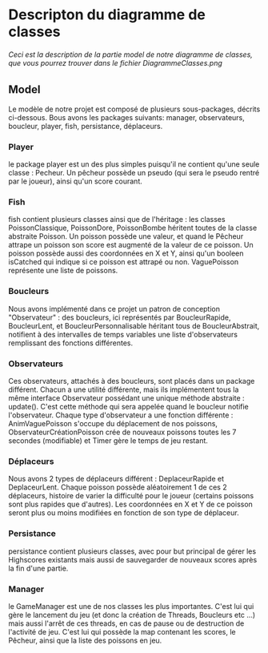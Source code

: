 # Descripton du diagramme de classes

###### Ceci est la description de la partie model de notre diagramme de classes, que vous pourrez trouver dans le fichier DiagrammeClasses.png


## Model
Le modèle de notre projet est composé de plusieurs sous-packages, décrits ci-dessous.
Bous avons les packages suivants: manager, observateurs, boucleur, player, fish, persistance, déplaceurs.


### Player
le package player est un des plus simples puisqu'il ne contient qu'une seule classe : Pecheur. Un pêcheur possède un pseudo (qui sera le pseudo rentré par le joueur), ainsi qu'un score courant.

### Fish
fish contient plusieurs classes ainsi que de l'héritage : les classes PoissonClassique, PoissonDore, PoissonBombe héritent toutes de la classe abstraite Poisson. Un poisson possède une valeur, et quand le Pêcheur attrape un poisson son score est augmenté de la valeur de ce poisson. Un poisson possède aussi des coordonnées en X et Y, ainsi qu'un booleen isCatched qui indique si ce poisson est attrapé ou non.
VaguePoisson représente une liste de poissons.

### Boucleurs
Nous avons implémenté dans ce projet un patron de conception "Observateur" : des boucleurs, ici représentés par BoucleurRapide, BoucleurLent, et BoucleurPersonnalisable héritant tous de BoucleurAbstrait, notifient à des intervalles de temps variables une liste d'observateurs remplissant des fonctions différentes.

### Observateurs
Ces observateurs, attachés à des boucleurs, sont placés dans un package différent. Chacun a une utilité différente, mais ils implémentent tous la même interface Observateur possédant une unique méthode abstraite : update().
C'est cette méthode qui sera appelée quand le boucleur notifie l'observateur.
Chaque type d'observateur a une fonction différente : AnimVaguePoisson s'occupe du déplacement de nos poissons, ObservateurCréationPoisson crée de nouveaux poissons toutes les 7 secondes (modifiable) et Timer gère le temps de jeu restant.

### Déplaceurs
Nous avons 2 types de déplaceurs différent : DeplaceurRapide et DeplaceurLent. Chaque poisson possède aléatoirement 1 de ces 2 déplaceurs, histoire de varier la difficulté pour le joueur (certains poissons sont plus rapides que d'autres). Les coordonnées en X et Y de ce poisson seront plus ou moins modifiées en fonction de son type de déplaceur.

### Persistance
persistance contient plusieurs classes, avec pour but principal de gérer les Highscores existants mais aussi de sauvegarder de nouveaux scores après la fin d'une partie.

### Manager
le GameManager est une de nos classes les plus importantes. C'est lui qui gère le lancement du jeu (et donc la création de Threads, Boucleurs etc ...) mais aussi l'arrêt de ces threads, en cas de pause ou de destruction de l'activité de jeu.
C'est lui qui possède la map contenant les scores, le Pêcheur, ainsi que la liste des poissons en jeu. 